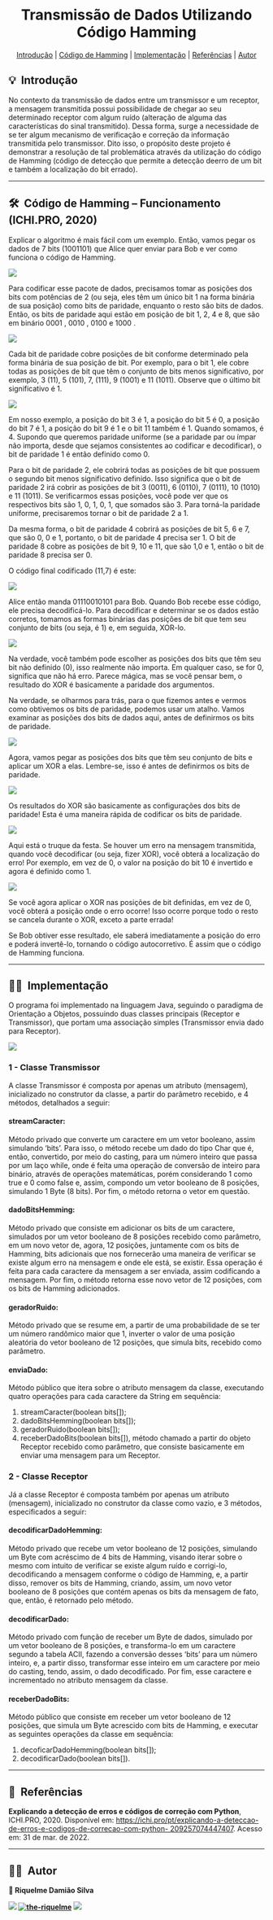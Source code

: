 <h1 align="center"> Transmissão de Dados Utilizando Código Hamming </h1>

<div align="center">
	<a href="#about">Introdução</a> |
	<a href="#hamming-code">Código de Hamming</a> |
	<a href="#implementation">Implementação</a> |
    <a href="#references">Referências</a> |
	<a href="#author">Autor</a>
</div>

<h2 id="about">💡&nbsp; Introdução </h2>

<p>
No contexto da transmissão de dados entre um transmissor e um receptor, a mensagem transmitida possui possibilidade de chegar ao seu determinado receptor com algum ruído (alteração de alguma das características do sinal transmitido). Dessa forma, surge a necessidade de se ter algum mecanismo de verificação e correção da informação transmitida pelo transmissor. Dito isso, o propósito deste projeto é demonstrar a resolução de tal problemática através da utilização do código de Hamming (código de detecção que permite a detecção deerro de um bit e também a localização do bit errado). 
</p>

---

<h2 id="hamming-code">🛠&nbsp; Código de Hamming – Funcionamento (ICHI.PRO, 2020) </h2>

<p>
Explicar o algoritmo é mais fácil com um exemplo. Então, vamos pegar os dados de 7 bits (1001101) que Alice quer enviar para Bob e ver como funciona o código de Hamming.
</p>

<img src="./assets/img/hamming-code-1.png">

<p>
Para codificar esse pacote de dados, precisamos tomar as posições dos bits com potências de 2 (ou seja, eles têm um único bit 1 na forma binária de sua posição) como bits de paridade, enquanto o resto são bits de dados. Então, os bits de paridade aqui estão em posição de bit 1, 2, 4 e 8, que são em binário 0001 , 0010 , 0100 e 1000 .
</p>

<img src="./assets/img/hamming-code-2.png">

<p>
Cada bit de paridade cobre posições de bit conforme determinado pela forma binária de sua posição de bit. Por exemplo, para o bit 1, ele cobre todas as posições de bit que têm o conjunto de bits menos significativo, por exemplo, 3 (11), 5 (101), 7, (111), 9 (1001) e 11 (1011). Observe que o último bit significativo é 1.
</p>

<img src="./assets/img/hamming-code-3.png">

<p>
Em nosso exemplo, a posição do bit 3 é 1, a posição do bit 5 é 0, a posição do bit 7 é 1, a posição do bit 9 é 1 e o bit 11 também é 1. Quando somamos, é 4. Supondo que queremos paridade uniforme (se a paridade par ou ímpar não importa, desde que sejamos consistentes ao codificar e decodificar), o bit de paridade 1 é então definido como 0.
</p>

<p>
Para o bit de paridade 2, ele cobrirá todas as posições de bit que possuem o segundo bit menos significativo definido. Isso significa que o bit de paridade 2 irá cobrir as posições de bit 3 (0011), 6 (0110), 7 (0111), 10 (1010) e 11 (1011). Se verificarmos essas posições, você pode ver que os respectivos bits são 1, 0, 1, 0, 1, que somados são 3. Para torná-la paridade uniforme, precisaremos tornar o bit de paridade 2 a 1.
</p>

<p>
Da mesma forma, o bit de paridade 4 cobrirá as posições de bit 5, 6 e 7, que são 0, 0 e 1, portanto, o bit de paridade 4 precisa ser 1. O bit de paridade 8 cobre as posições de bit 9, 10 e 11, que são 1,0 e 1, então o bit de paridade 8 precisa ser 0.
</p>

<p>
O código final codificado (11,7) é este:
</p>

<img src="./assets/img/hamming-code-4.png">

<p>
Alice então manda 01110010101 para Bob. Quando Bob recebe esse código, ele precisa decodificá-lo. Para decodificar e determinar se os dados estão corretos, tomamos as formas
binárias das posições de bit que tem seu conjunto de bits (ou seja, é 1) e, em seguida, XOR-lo.
</p>

<img src="./assets/img/hamming-code-5.png">

<p>
Na verdade, você também pode escolher as posições dos bits que têm seu bit não definido (0), isso realmente não importa. Em qualquer caso, se for 0, significa que não há erro. Parece mágica, mas se você pensar bem, o resultado do XOR é basicamente a paridade dos argumentos.
</p>

<p>
Na verdade, se olharmos para trás, para o que fizemos antes e vermos como obtivemos os bits de paridade, podemos usar um atalho. Vamos examinar as posições dos bits de dados aqui, antes de definirmos os bits de paridade.
</p>

<img src="./assets/img/hamming-code-6.png">

<p>
Agora, vamos pegar as posições dos bits que têm seu conjunto de bits e aplicar um XOR a elas. Lembre-se, isso é antes de definirmos os bits de paridade.
</p>

<img src="./assets/img/hamming-code-7.png">

<p>
Os resultados do XOR são basicamente as configurações dos bits de paridade! Esta é uma maneira rápida de codificar os bits de paridade.
</p>

<img src="./assets/img/hamming-code-8.png">

<p>
Aqui está o truque da festa. Se houver um erro na mensagem transmitida, quando você decodificar (ou seja, fizer XOR), você obterá a localização do erro! Por exemplo, em vez de 0, o valor na posição do bit 10 é invertido e agora é definido como 1.
</p>

<img src="./assets/img/hamming-code-9.png">

<p>
Se você agora aplicar o XOR nas posições de bit definidas, em vez de 0, você obterá a posição onde o erro ocorre! Isso ocorre porque todo o resto se cancela durante o XOR, exceto a parte errada!
</p>

<p>
Se Bob obtiver esse resultado, ele saberá imediatamente a posição do erro e poderá invertê-lo, tornando o código autocorretivo. É assim que o código de Hamming funciona.
</p>

---

<h2 id="implementation">👨‍💻&nbsp; Implementação </h2>

<p>
O programa foi implementado na linguagem Java, seguindo o paradigma de Orientação a Objetos, possuindo duas classes principais (Receptor e Transmissor), que portam uma associação simples (Transmissor envia dado para Receptor).
</p>

<img src="./assets/img/diagrama.png">

<h3> <b> 1 - Classe Transmissor </b> </h3>

<p>
A classe Transmissor é composta por apenas um atributo (mensagem), inicializado no construtor da classe, a partir do parâmetro recebido, e 4 métodos, detalhados a seguir:
</p>

<h4 id=""> <b> streamCaracter: </b> </h4>

<p>
Método privado que converte um caractere em um vetor booleano, assim simulando ‘bits’. Para isso, o método recebe um dado do tipo Char que é, então, convertido, por meio do casting, para um número inteiro que passa por um laço while, onde é feita uma operação de conversão de inteiro para binário, através de operações matemáticas, porém considerando 1 como true e 0 como false e, assim, compondo um vetor booleano de 8 posições, simulando 1 Byte (8 bits). Por fim, o método retorna o vetor em questão.
</p>

<h4 id=""> <b> dadoBitsHemming: </b> </h4>

<p>
Método privado que consiste em adicionar os bits de um caractere, simulados por um vetor booleano de 8 posições recebido como parâmetro, em um novo vetor de, agora, 12 posições, juntamente com os bits de Hamming, bits adicionais que nos fornecerão uma maneira de verificar se existe algum erro na mensagem e onde ele está, se existir. Essa operação é feita para cada caractere da mensagem a ser enviada, assim codificando a mensagem. Por fim, o método retorna esse novo vetor de 12 posições, com os bits de Hamming adicionados.
</p>

<h4 id=""> <b> geradorRuido: </b> </h4>

<p>
Método privado que se resume em, a partir de uma probabilidade de se ter um número randômico maior que 1, inverter o valor de uma posição aleatória do vetor booleano de 12 posições, que simula bits, recebido como parâmetro.
</p>

<h4 id=""> <b> enviaDado: </b> </h4>

<p>
Método público que itera sobre o atributo mensagem da classe, executando quatro operações
para cada caractere da String em sequência:
<ol>
<li>streamCaracter(boolean bits[]);</li>
<li>dadoBitsHemming(boolean bits[]);</li>
<li>geradorRuido(boolean bits[]);</li>
<li>receberDadoBits(boolean bits[]), método chamado a partir do objeto Receptor
recebido como parâmetro, que consiste basicamente em enviar uma mensagem para um
Receptor.</li>
</ol>
</p>

<h3 id=""> <b> 2 - Classe Receptor </b> </h3>

<p>
Já a classe Receptor é composta também por apenas um atributo (mensagem), inicializado no construtor da classe como vazio, e 3 métodos, especificados a seguir:
</p>

<h4 id=""> <b> decodificarDadoHemming: </b> </h4>

<p>
Método privado que recebe um vetor booleano de 12 posições, simulando um Byte com acréscimo de 4 bits de Hamming, visando iterar sobre o mesmo com intuito de verificar se existe algum ruído e corrigi-lo, decodificando a mensagem conforme o código de Hamming, e,
a partir disso, remover os bits de Hamming, criando, assim, um novo vetor booleano de 8 posições que contém apenas os bits da mensagem de fato, que, então, é retornado pelo método.
</p>

<h4 id=""> <b> decodificarDado: </b> </h4>

<p>
Método privado com função de receber um Byte de dados, simulado por um vetor booleano de 8 posições, e transforma-lo em um caractere segundo a tabela ACII, fazendo a conversão desses ‘bits’ para um número inteiro, e, a partir disso, transformar esse inteiro em um caractere por meio do casting, tendo, assim, o dado decodificado. Por fim, esse caractere e incrementado no
atributo mensagem da classe.
</p>

<h4 id=""> <b> receberDadoBits: </b> </h4>

<p>
Método público que consiste em receber um vetor booleano de 12 posições, que simula um
Byte acrescido com bits de Hamming, e executar as seguintes operações da classe em
sequência:
<ol>
<li>decoficarDadoHemming(boolean bits[]);</li>
<li>decodificarDado(boolean bits[]).</li>
</ol>
</p>

---

<h2 id="references">🚀&nbsp; Referências </h2>

<p>
<b>Explicando a detecção de erros e códigos de correção com Python</b>, ICHI.PRO, 2020. Disponível em: <a href="https://ichi.pro/pt/explicando-a-deteccao-de-erros-e-codigos-de-correcao-com-python-
209257074447407">https://ichi.pro/pt/explicando-a-deteccao-de-erros-e-codigos-de-correcao-com-python-
209257074447407</a>. Acesso em: 31 de mar. de 2022.
</p>

---

<h2 id="author">👨‍💻&nbsp; Autor</h2>

<b>👤 Riquelme Damião Silva<b>


<div style="display: inline_block">
	 <a href="https://www.linkedin.com/in/riquelme-damiao-silva/" target="_blank"><img src="https://img.shields.io/badge/-LinkedIn-%230077B5?style=for-the-badge&logo=linkedin&logoColor=white" target="_blank"></a>
     	 <a href="https://www.instagram.com/the_riquelme_/" target="_blank"><img src="https://img.shields.io/badge/Instagram-E4405F?style=for-the-badge&logo=instagram&logoColor=white" alt="the-riquelme"/></a>
     	 <a href="mailto:riquelmedamiaosilva@gmail.com" target="_blank"><img src="https://img.shields.io/badge/gmail-D14836?&style=for-the-badge&logo=gmail&logoColor=white"/></a>
</div>